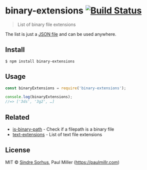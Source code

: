 # binary-extensions [![Build Status](https://travis-ci.org/sindresorhus/binary-extensions.svg?branch=master)](https://travis-ci.org/sindresorhus/binary-extensions)

> List of binary file extensions

The list is just a [JSON file](binary-extensions.json) and can be used anywhere.



<extoc></extoc>

## Install

```
$ npm install binary-extensions
```


## Usage

```js
const binaryExtensions = require('binary-extensions');

console.log(binaryExtensions);
//=> ['3ds', '3g2', …]
```


## Related

- [is-binary-path](https://github.com/sindresorhus/is-binary-path) - Check if a filepath is a binary file
- [text-extensions](https://github.com/sindresorhus/text-extensions) - List of text file extensions


## License

MIT © [Sindre Sorhus](https://sindresorhus.com), Paul Miller (https://paulmillr.com)
